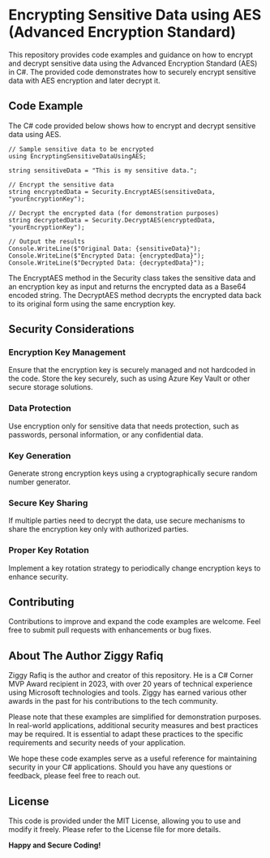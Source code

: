 # Encrypting Sensitive Data using AES (Advanced Encryption Standard)
This repository provides code examples and guidance on how to encrypt and decrypt sensitive data using the Advanced Encryption Standard (AES) in C#. The provided code demonstrates how to securely encrypt sensitive data with AES encryption and later decrypt it.

## Code Example
The C# code provided below shows how to encrypt and decrypt sensitive data using AES.
```
// Sample sensitive data to be encrypted
using EncryptingSensitiveDataUsingAES;

string sensitiveData = "This is my sensitive data.";

// Encrypt the sensitive data
string encryptedData = Security.EncryptAES(sensitiveData, "yourEncryptionKey");

// Decrypt the encrypted data (for demonstration purposes)
string decryptedData = Security.DecryptAES(encryptedData, "yourEncryptionKey");

// Output the results
Console.WriteLine($"Original Data: {sensitiveData}");
Console.WriteLine($"Encrypted Data: {encryptedData}");
Console.WriteLine($"Decrypted Data: {decryptedData}");
```
The EncryptAES method in the Security class takes the sensitive data and an encryption key as input and returns the encrypted data as a Base64 encoded string. The DecryptAES method decrypts the encrypted data back to its original form using the same encryption key.

## Security Considerations
### Encryption Key Management
Ensure that the encryption key is securely managed and not hardcoded in the code. Store the key securely, such as using Azure Key Vault or other secure storage solutions.

### Data Protection
Use encryption only for sensitive data that needs protection, such as passwords, personal information, or any confidential data.

### Key Generation
Generate strong encryption keys using a cryptographically secure random number generator.

### Secure Key Sharing
If multiple parties need to decrypt the data, use secure mechanisms to share the encryption key only with authorized parties.

### Proper Key Rotation
Implement a key rotation strategy to periodically change encryption keys to enhance security.

## Contributing

Contributions to improve and expand the code examples are welcome. Feel free to submit pull requests with enhancements or bug fixes.

## About The Author Ziggy Rafiq 
Ziggy Rafiq is the author and creator of this repository. He is a C# Corner MVP Award recipient in 2023, with over 20 years of technical experience using Microsoft technologies and tools. Ziggy has earned various other awards in the past for his contributions to the tech community.

Please note that these examples are simplified for demonstration purposes. In real-world applications, additional security measures and best practices may be required. It is essential to adapt these practices to the specific requirements and security needs of your application.

We hope these code examples serve as a useful reference for maintaining security in your C# applications. Should you have any questions or feedback, please feel free to reach out.


## License
This code is provided under the MIT License, allowing you to use and modify it freely. Please refer to the License file for more details.

**Happy and Secure Coding!**